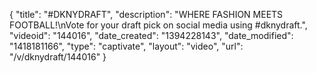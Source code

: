 {
    "title": "#DKNYDRAFT",
    "description": "WHERE FASHION MEETS FOOTBALL!\nVote for your draft pick on social media using #dknydraft.",
    "videoid": "144016",
    "date_created": "1394228143",
    "date_modified": "1418181166",
    "type": "captivate",
    "layout": "video",
    "url": "\/v\/dknydraft\/144016"
}